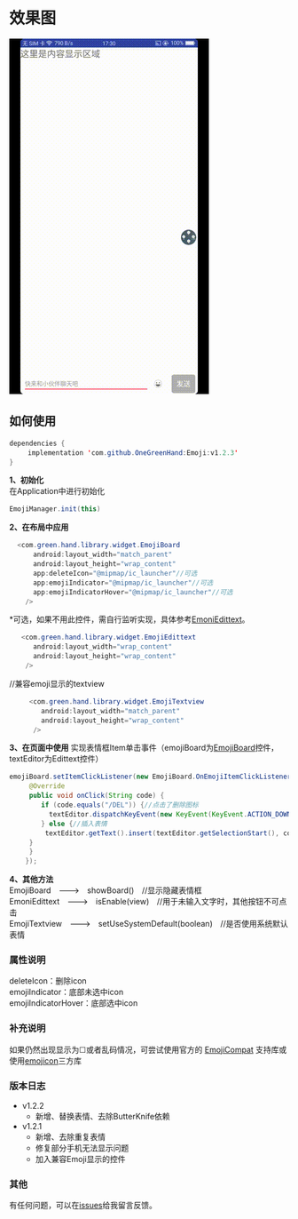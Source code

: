 # 效果图
![效果图](https://github.com/OneGreenHand/Emoji/blob/master/img/emoji.gif?raw=true.gif)  
## 如何使用
```java
dependencies {  
   　implementation 'com.github.OneGreenHand:Emoji:v1.2.3'
}
```

**1、初始化**  
在Application中进行初始化  
```java 
EmojiManager.init(this)  
```

**2、在布局中应用**  
```java
  <com.green.hand.library.widget.EmojiBoard
      android:layout_width="match_parent"
      android:layout_height="wrap_content"
      app:deleteIcon="@mipmap/ic_launcher"//可选
      app:emojiIndicator="@mipmap/ic_launcher"//可选
      app:emojiIndicatorHover="@mipmap/ic_launcher"//可选
    /> 
```

*可选，如果不用此控件，需自行监听实现，具体参考[EmoniEdittext](https://github.com/OneGreenHand/Emoji/blob/master/library/src/main/java/com/green/hand/library/widget/EmojiEdittext.java)。
```java
   <com.green.hand.library.widget.EmojiEdittext
      android:layout_width="wrap_content"
      android:layout_height="wrap_content"
    />
```

//兼容emoji显示的textview
```java
     <com.green.hand.library.widget.EmojiTextview
        android:layout_width="match_parent"
        android:layout_height="wrap_content"
      />
```

**3、在页面中使用**
实现表情框Item单击事件（emojiBoard为[EmojiBoard](https://github.com/OneGreenHand/Emoji/blob/master/library/src/main/java/com/green/hand/library/widget/EmojiBoard.java)控件，textEditor为Edittext控件）
```java
emojiBoard.setItemClickListener(new EmojiBoard.OnEmojiItemClickListener() {//表情框点击事件
     @Override
     public void onClick(String code) {
        if (code.equals("/DEL")) {//点击了删除图标
          textEditor.dispatchKeyEvent(new KeyEvent(KeyEvent.ACTION_DOWN,KeyEvent.KEYCODE_DEL));
        } else {//插入表情
         textEditor.getText().insert(textEditor.getSelectionStart(), code);
     }
     }
    });
```

**4、其他方法**  
EmojiBoard　--->　showBoard()　//显示隐藏表情框  
EmoniEdittext　--->　isEnable(view)　//用于未输入文字时，其他按钮不可点击  
EmojiTextview　--->　setUseSystemDefault(boolean)　//是否使用系统默认表情
### 属性说明  
deleteIcon：删除icon  
emojiIndicator：底部未选中icon   
emojiIndicatorHover：底部选中icon  

### **补充说明** 
如果仍然出现显示为☐或者乱码情况，可尝试使用官方的 [EmojiCompat](https://www.jianshu.com/p/2a26502db899) 支持库或使用[emojicon](https://github.com/rockerhieu/emojicon)三方库
### 版本日志
 + v1.2.2
    - 新增、替换表情、去除ButterKnife依赖
 + v1.2.1
    - 新增、去除重复表情
    - 修复部分手机无法显示问题
    - 加入兼容Emoji显示的控件

### 其他
 有任何问题，可以在[issues](https://github.com/OneGreenHand/Emoji/issues)给我留言反馈。</br>